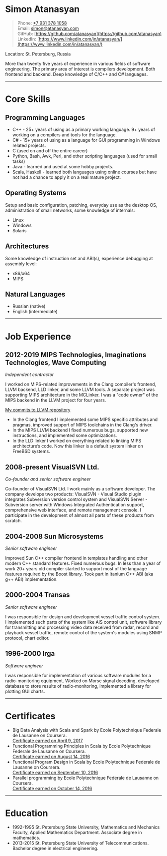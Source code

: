 # Simon Atanasyan

>Phone: [+7 931 378 1058](tel:+79313781058)  
Email: [simon@atanasyan.com](mailto:simon@atanasyan.com)  
GitHub: [https://github.com/atanasyan](https://github.com/atanasyan)  
LinkedIn: [https://www.linkedin.com/in/atanasyan/](https://www.linkedin.com/in/atanasyan/)

Location: St. Petersburg, Russia

More than twenty five years of experience in various fields of software
engineering. The primary area of interest is compilers development.
Both frontend and backend. Deep knowledge of C/C++ and C# languages.

---
# Core Skills

## Programming Languages

- C++ - 25+ years of using as a primary working language. 9+ years of
  working on a compilers and tools for the language.
- C# - 15+ years of using as a language for GUI programming in Windows
  related projects.
- C (used on and off the entire career)
- Python, Bash, Awk, Perl, and other scripting languages (used for small tasks)
- Java - learned and used at some hobby projects.
- Scala, Haskell - learned both languages using online courses but
  have not had a chance to apply it on a real mature project.

## Operating Systems

Setup and basic configuration, patching, everyday use as the desktop
OS, administration of small networks, some knowledge of internals:

- Linux
- Windows
- Solaris

## Architectures

Some knowledge of instruction set and ABI(s), experience debugging at
assembly level:

- x86/x64
- MIPS

## Natural Languages

- Russian (native)
- English (intermediate)

---
# Job Experience

## 2012-2019 MIPS Technologies, Imaginations Technologies, Wave Computing
*Independent contractor*

I worked on MIPS-related improvements in the Clang compiler's
frontend, LLVM backend, LLD linker, and some LLVM tools. A separate
project was supporting MIPS architecture in the MCLinker. I was a
"code owner" of the MIPS backend in the LLVM project for four years.

[My commits to LLVM repository](https://github.com/llvm/llvm-project/commits?author=atanasyan)

- In the Clang frontend I implemented some MIPS specific attributes
  and pragmas, improved support of MIPS toolchains in the Clang's driver.
- In the MIPS LLVM backend I fixed numerous bugs, supported new
  instructions, and implemented some optimizations.
- In the LLD linker I worked on everything related to linking MIPS
  architecture’s code. Now this linker is a default system linker on
  FreeBSD systems.

## 2008-present VisualSVN Ltd.
*Co-founder and senior software engineer*

Co-founder of VisualSVN Ltd. I work mainly as a software developer. The company develops two products: VisualSVN - Visual Studio plugin integrates Subversion version control system and VisualSVN Server - Subversion server with Windows Integrated Authentication support, comprehensive web interface, and remote management console. I participate in the development of almost all parts of these products from scratch.

## 2004-2008 Sun Microsystems
*Senior software engineer*

Improved Sun C++ compiler frontend in templates handling and other modern C++ standard features. Fixed numerous bugs. In less than a year of work 20+ years old compiler started to support most of the language features required by the Boost library. Took part in Itanium C++ ABI (aka g++ ABI) implementation.

## 2000-2004 Transas
*Senior software engineer*

I was responsible for design and development vessel traffic control system. I implemented such parts of the system like AIS control unit, software library for transmitting and processing video data received from radar, record and playback vessel traffic, remote control of the system's modules using SNMP protocol, chart editor.

## 1996-2000 Irga
*Software engineer*

I was responsible for implementation of various software modules for a radio-monitoring equipment. Worked on Morse signal decoding, developed database to store results of radio-monitoring, implemented a library for plotting GUI charts.

---
# Certificates

- Big Data Analysis with Scala and Spark by Ecole Polytechnique Federale
  de Lausanne on Coursera.  
  [Certificate earned on April 9, 2017](https://www.coursera.org/account/accomplishments/verify/34HT73RXSG9E)
- Functional Programming Principles in Scala by Ecole Polytechnique Federale
  de Lausanne on Coursera.  
  [Certificate earned on August 14, 2016](https://www.coursera.org/account/accomplishments/verify/LG8NCZ685X8B)
- Functional Program Design in Scala by Ecole Polytechnique Federale
  de Lausanne on Coursera.  
  [Certificate earned on September 10, 2016](https://www.coursera.org/account/accomplishments/verify/BMFFW77RFTCH)
- Parallel programming by Ecole Polytechnique Federale de Lausanne
  on Coursera.  
  [Certificate earned on October 14, 2016](https://www.coursera.org/account/accomplishments/verify/M6KFTMQRCQ52)

---
# Education

- 1992-1995 St. Petersburg State University, Mathematics and Mechanics Faculty,
            Applied Mathematics Department. Associate degree in mathematics.
- 2013-2015 St. Petersburg State University of Telecommunications.
            Bachelor degree in electrical engineering.
